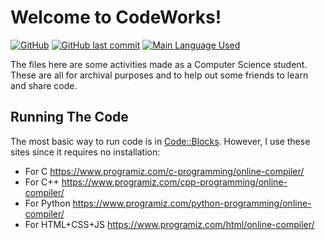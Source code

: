 # Welcome to CodeWorks!
[![GitHub](https://img.shields.io/github/license/lnxsnw/codeworks?color=0069c0&label=License%20Type%3A&style=flat-square)](https://github.com/lnxsnw/codeworks/blob/main/LICENSE)
[![GitHub last commit](https://img.shields.io/github/last-commit/lnxsnw/codeworks?color=0069c0&label=Last%20Changes%20Made%20on%3A%20&style=flat-square)](https://github.com/lnxsnw/codeworks/commits/main) 
[![Main Language Used](https://img.shields.io/badge/Main%20Language(s)%20Used%3A%20-C%2B%2B-0069c0?color=0069c0&style=flat-square)](https://github.com/lnxsnw/codeworks)

The files here are some activities made as a Computer Science student.
These are all for archival purposes and to help out some friends to learn and share code.

## Running The Code
The most basic way to run code is in [Code::Blocks](https://www.codeblocks.org/). However, I use these sites since it requires no installation:

- For C
https://www.programiz.com/c-programming/online-compiler/
- For C++
https://www.programiz.com/cpp-programming/online-compiler/
- For Python
https://www.programiz.com/python-programming/online-compiler/
- For HTML+CSS+JS
https://www.programiz.com/html/online-compiler/
